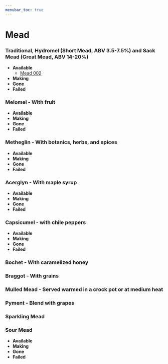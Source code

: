 ```yaml
---
menubar_toc: true
---
```


# Mead

### Traditional, Hydromel (Short Mead, ABV 3.5-7.5%) and Sack Mead (Great Mead, ABV 14-20%)
* **Available**
    * [Mead 002](Mead/Mead002.md)
* **Making**
* **Gone**
* **Failed**


### Melomel - With fruit
* **Available**
* **Making**
* **Gone**
* **Failed**


### Metheglin - With botanics, herbs, and spices
* **Available**
* **Making**
* **Gone**
* **Failed**



### Acerglyn - With maple syrup
* **Available**
* **Making**
* **Gone**
* **Failed**



### Capsicumel - with chile peppers
* **Available**
* **Making**
* **Gone**
* **Failed**




### Bochet - With caramelized honey
### Braggot - With grains
### Mulled Mead - Served warmed in a crock pot or at medium heat
### Pyment - Blend with grapes 
### Sparkling Mead
### Sour Mead
* **Available**
* **Making**
* **Gone**
* **Failed**

